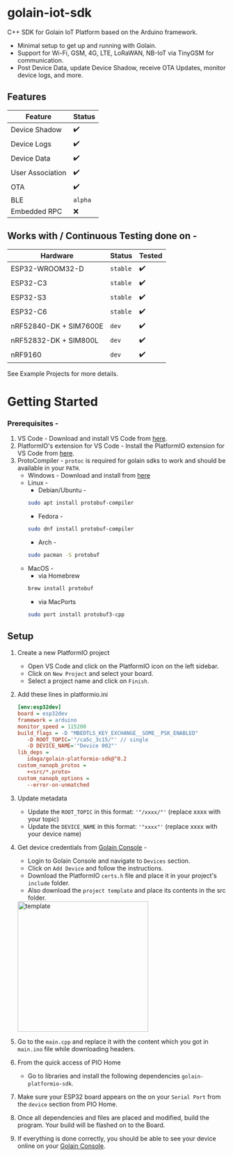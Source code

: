 # golain-iot-sdk
C++ SDK for Golain IoT Platform based on the Arduino framework.
- Minimal setup to get up and running with Golain.
- Support for Wi-Fi, GSM, 4G, LTE, LoRaWAN, NB-IoT via TinyGSM for communication.
- Post Device Data, update Device Shadow, receive OTA Updates, monitor device logs, and more.

## Features
| Feature          | Status             |
|------------------|--------------------|
| Device Shadow    | :heavy_check_mark: |
| Device Logs      | :heavy_check_mark: |
| Device Data      | :heavy_check_mark: |
| User Association | :heavy_check_mark: |
| OTA              | :heavy_check_mark: |
| BLE              | `alpha`            |
| Embedded RPC     | :x:                |


## Works with / Continuous Testing done on -
| Hardware               | Status   | Tested             |
|------------------------|----------|--------------------|
| ESP32-WROOM32-D        | `stable` | :heavy_check_mark: |
| ESP32-C3               | `stable` | :heavy_check_mark: |
| ESP32-S3               | `stable` | :heavy_check_mark: |
| ESP32-C6               | `stable` | :heavy_check_mark: |
| nRF52840-DK + SIM7600E | `dev`    | :heavy_check_mark: |
| nRF52832-DK + SIM800L  | `dev`    | :heavy_check_mark: |
| nRF9160                | `dev`    | :heavy_check_mark: |

See Example Projects for more details.
# Getting Started


### Prerequisites - 
1. VS Code - 
    Download and install VS Code from [here](https://code.visualstudio.com/download).
2. PlatformIO's extension for VS Code - Install the PlatformIO extension for VS Code from [here](https://platformio.org/install/ide?install=vscode).
3. ProtoCompiler - 
    `protoc` is required for golain sdks to work and should be available in your `PATH`.
    - Windows - Download and install from [here]()
    - Linux - 
        - Debian/Ubuntu -
        ```bash
        sudo apt install protobuf-compiler
        ```
        - Fedora -
        ```bash
        sudo dnf install protobuf-compiler
        ```
        - Arch -
        ```bash
        sudo pacman -S protobuf
        ```
    - MacOS - 
        - via Homebrew
        ```bash
        brew install protobuf
        ```
        - via MacPorts
        ```bash
        sudo port install protobuf3-cpp
        ```

## Setup 

1. Create a new PlatformIO project
    - Open VS Code and click on the PlatformIO icon on the left sidebar.
    - Click on `New Project` and select your board.
    - Select a project name and click on `Finish`.


2. Add these lines in platformio.ini

   ```ini
   [env:esp32dev]
   board = esp32dev
   framework = arduino
   monitor_speed = 115200
   build_flags = -D "MBEDTLS_KEY_EXCHANGE__SOME__PSK_ENABLED"
      -D ROOT_TOPIC='"/ca5c_3c15/"' // single 
      -D DEVICE_NAME='"Device 002"'
   lib_deps = 
      idaga/golain-platformio-sdk@^0.2
   custom_nanopb_protos =
      +<src/*.proto>
   custom_nanopb_options = 
      --error-on-unmatched

   
3. Update metadata
    - Update the `ROOT_TOPIC` in this format: `'"/xxxx/"'` (replace xxxx with your topic)
    - Update the `DEVICE_NAME` in this format: `'"xxxx"'`  (replace xxxx with your device name)
   

4. Get device credentials from [Golain Console](https://web.golain.io) - 
    - Login to Golain Console and navigate to `Devices` section.
    - Click on `Add Device` and follow the instructions.
    - Download the PlatformIO `certs.h` file and place it in your project's `include` folder.
    - Also download the `project template` and place its contents in the src folder.

    <img src="assets/template.png" alt="template" width="300px">


5. Go to the `main.cpp` and replace it with the content which you got in `main.ino` file while downloading headers.


6. From the quick access of PIO Home
   - Go to libraries and install the following dependencies `golain-platformio-sdk`.
   

7. Make sure your ESP32 board appears on the on your `Serial Port` from the `device` section from PIO Home.


8. Once all dependencies and files are placed and modified, build the program. Your build will be flashed on to the Board.


9. If everything is done correctly, you should be able to see your device online on your [Golain Console](https://web.golain.io).